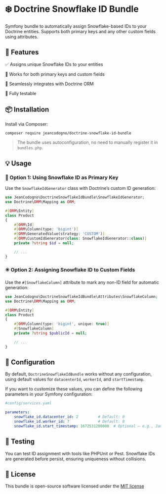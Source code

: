 # ❄️ Doctrine Snowflake ID Bundle

Symfony bundle to automatically assign Snowflake-based IDs to your Doctrine entities.
Supports both primary keys and any other custom fields using attributes.

## 🚀 Features

✅ Assigns unique Snowflake IDs to your entities

🔄 Works for both primary keys and custom fields

🧩 Seamlessly integrates with Doctrine ORM

🧪 Fully testable

## 📦 Installation

Install via Composer:

```bash
composer require jeancodogno/doctrine-snowflake-id-bundle
```
> The bundle uses autoconfiguration, no need to manually register it in `bundles.php`.
## 💡 Usage

### 🔐 Option 1: Using Snowflake ID as Primary Key
Use the `SnowflakeIdGenerator` class with Doctrine’s custom ID generation:

```php
use JeanCodogno\DoctrineSnowflakeIdBundle\SnowflakeIdGenerator;
use Doctrine\ORM\Mapping as ORM;

#[ORM\Entity]
class Product
{
    #[ORM\Id]
    #[ORM\Column(type: 'bigint')]
    #[ORM\GeneratedValue(strategy: 'CUSTOM')]
    #[ORM\CustomIdGenerator(class: SnowflakeIdGenerator::class)]
    private ?string $id = null;

    // ...
}
```

### ✳️ Option 2: Assigning Snowflake ID to Custom Fields
Use the `#[SnowflakeColumn]` attribute to mark any non-ID field for automatic generation:

```php
use JeanCodogno\DoctrineSnowflakeIdBundle\Attributes\SnowflakeColumn;
use Doctrine\ORM\Mapping as ORM;

#[ORM\Entity]
class Product
{
    #[ORM\Column(type: 'bigint', unique: true)]
    #[SnowflakeColumn]
    private ?string $publicId = null;

    // ...
}
```


## 🔧 Configuration
By default, `DoctrineSnowflakeIdBundle` works without any configuration, using default values for `datacenterId`, `workerId`, and `startTimestamp`.

If you want to customize these values, you can define the following parameters in your Symfony configuration:

```yaml 
#config/services.yaml

parameters:
    snowflake_id.datacenter_id: 2         # Default: 0
    snowflake_id.worker_id: 7             # Default: 0
    snowflake_id.start_timestamp: 1672531200000  # Optional – e.g., Jan 1, 2023 in milliseconds
```
## 🧪 Testing
You can test ID assignment with tools like PHPUnit or Pest. Snowflake IDs are generated before persist, ensuring uniqueness without collisions.

## 📜 License
This bundle is open-source software licensed under the [MIT license](https://choosealicense.com/licenses/mit/)
